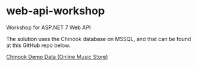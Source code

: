 # web-api-workshop
Workshop for ASP.NET 7 Web API

The solution uses the Chinook database on MSSQL, and that can be found at this GitHub repo below.

[Chinook Demo Data (Online Music Store)](https://github.com/cwoodruff/ChinookDatabase)
